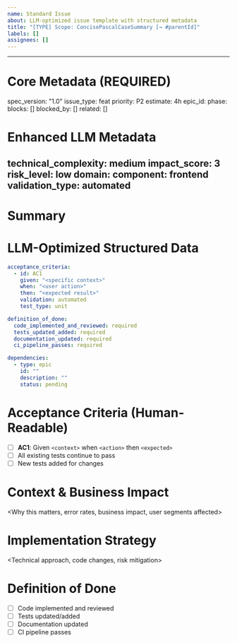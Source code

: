 ```yaml
---
name: Standard Issue
about: LLM-optimized issue template with structured metadata
title: "[TYPE] Scope: ConcisePascalCaseSummary [→ #parentId]"
labels: []
assignees: []
---
```


---
# Core Metadata (REQUIRED)
spec_version: "1.0"
issue_type: feat
priority: P2
estimate: 4h
epic_id: 
phase: 
blocks: []
blocked_by: []
related: []

# Enhanced LLM Metadata
technical_complexity: medium
impact_score: 3
risk_level: low
domain: 
component: frontend
validation_type: automated
---

# Summary
<One-sentence statement of the problem or goal>

# LLM-Optimized Structured Data
```yaml
acceptance_criteria:
  - id: AC1
    given: "<specific context>"
    when: "<user action>"
    then: "<expected result>"
    validation: automated
    test_type: unit

definition_of_done:
  code_implemented_and_reviewed: required
  tests_updated_added: required
  documentation_updated: required
  ci_pipeline_passes: required

dependencies:
  - type: epic
    id: ""
    description: ""
    status: pending
```

# Acceptance Criteria (Human-Readable)
- [ ] **AC1**: Given `<context>` when `<action>` then `<expected>`
- [ ] All existing tests continue to pass
- [ ] New tests added for changes

# Context & Business Impact
<Why this matters, error rates, business impact, user segments affected>

# Implementation Strategy
<Technical approach, code changes, risk mitigation>

# Definition of Done
- [ ] Code implemented and reviewed
- [ ] Tests updated/added  
- [ ] Documentation updated
- [ ] CI pipeline passes